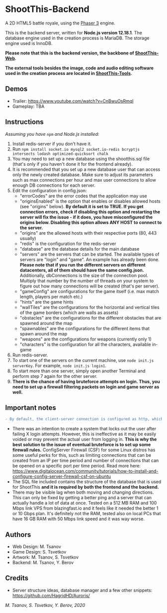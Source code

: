 # ShootThis-Backend

A 2D HTML5 battle royale, using the [Phaser 3](https://github.com/photonstorm/phaser/) engine.

This is the backend server, written for **Node.js version 12.18.1**. The database engine used in the creation process is MariaDB. The storage engine used is InnoDB.

**Please note that this is the backend version, the backbone of [ShootThis-Web](https://github.com/mtsanovv/ShootThis-Web).**

**The external tools besides the image, code and audio editing software used in the creation process are located in [ShootThis-Tools](https://github.com/mtsanovv/ShootThis-Tools).**

## Demos

- Trailer: https://www.youtube.com/watch?v=CnBwuOsRmqI
- Gameplay: TBA

## Instructions

*Assuming you have* ```npm``` *and Node.js installed:*
1. Install redis-server if you don't have it.
2. Run ```npm install socket.io mysql2 socket.io-redis bcryptjs intersects lodash optimized-quicksort chalk```
3. You may need to set up a new database using the shootthis.sql file (that's only if you haven't done it for the frontend already).
4. It is recommended that you set up a new database user that can access only the newly created database. Make sure to adjust its parameters such as max connections per hour and max user connections to allow enough DB connections for each server.
5. Edit the configuration in config.json:
	- "errorCodes" are the error codes that the application may use
	- "originsEnabled" is the option that enables or disables allowed hosts (see "origins" below). **By default it is set to TRUE. If you get connection errors, check if disabling this option and restarting the server will fix the issue - if it does, you have misconfigured the origins below. Disabling this option allows ANY HOST to connect to the server.**
	- "origins" are the allowed hosts with their respective ports (80, 443 usually)
	- "redis" is the configuration for the redis-server
	- "database" are the database details for the main database
	- "servers" are the servers that can be started. The available types of servers are "login" and "game". An example has already been done. **Please note that if you run the different servers on different datacenters, all of them should have the same config.json.** Additionally, dbConnections is the size of the connection pool. Multiply that number by the number of threads on your system to figure out how many connections will be created (that's per server).
	- "gameConfig" are configurations for the game itself (i.e. max match length, players per match etc.)
	- "hints" are the game hints
	- "wallTiles" are the configurations for the horizontal and vertical tiles of the game borders (which are walls as assets)
	- "obstacles" are the configurations for the different obstacles that are spawned around the map
	- "spawnables" are the configurations for the different items that spawn around the map
	- "weapons" are the configurations for weapons (currently only 1)
	- "characters" is the configuration for all the characters, available in-game
6. Run redis-server.
7. To start one of the servers on the current machine, use ```node init.js serverKey```. For example, ```node init.js login1```.
8. To start more than one server, simply open another Terminal and perform step 7 again for the other server.
9. **There is the chance of having bruteforce attempts on login. Thus, you need to set up a firewall filtering packets on login and game server as well.**

## Important notes
```diff 
- By default, the client-server connection is configured as http, which is EXTREMELY insecure BECAUSE PASSWORDS ARE SENT IN PLAINTEXT. ALWAYS USE HTTPS WHENEVER SENDING PLAINTEXT PASSWORDS!
```

- There was an intention to create a system that locks out the user after failing X login attempts. However, this is ineffective as it may be easily voided or may prevent the actual user from logging in. **This is why the best solution to the issue of eventual bruteforce is to set up some firewall rules.** ConfigServer Firewall (CSF) for some Linux distros has some useful perks for this, such as limiting connections that can be created from an IP per time period and number of connections that can be opened on a specific port per time period. Read more here: https://www.digitalocean.com/community/tutorials/how-to-install-and-configure-config-server-firewall-csf-on-ubuntu
- The SQL file included contains the structure of the database that is used for ShootThis **and it is required by both the frontend and the backend.**
- There may be visible lag when both moving and changing directions. This can only be fixed by getting a better ping and a server that can actually handle a lot of data at once. Tested on a 512 MB RAM and 100 Mbps link VPS from blazingfast.io and it feels like it needed the better 1 or 10 Gbps plan. It's definitely not the RAM, tested also on local PCs that have 16 GB RAM with 50 Mbps link speed and it was way worse.

## Authors
- Web Design: M. Tsanov
- Game Design: S. Tsvetkov
- Artwork: M. Tsanov, S. Tsvetkov
- Backend: M. Tsanov, Y. Berov

## Credits
- Server structure ideas, database manager and a few other snippets: https://github.com/HagridHD/Auroris/

*M. Tsanov, S. Tsvetkov, Y. Berov, 2020*
